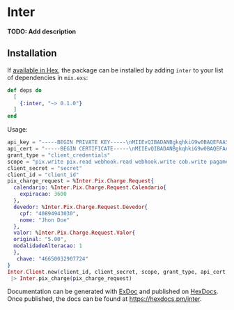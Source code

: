 # Inter

**TODO: Add description**

## Installation

If [available in Hex](https://hex.pm/docs/publish), the package can be installed
by adding `inter` to your list of dependencies in `mix.exs`:

```elixir
def deps do
  [
    {:inter, "~> 0.1.0"}
  ]
end
```


Usage:
```elixir
api_key = "-----BEGIN PRIVATE KEY-----\nMIIEvQIBADANBgkqhkiG9w0BAQEFAASCBKcwggSjAgEAAoIBAQDQ8Z4ZQ8Z4ZQ8Z\n-----END PRIVATE KEY-----\n"
api_cert = "-----BEGIN CERTIFICATE-----\nMIIEvQIBADANBgkqhkiG9w0BAQEFAASCBKcwggSjAgEAAoIBAQDQ8Z4ZQ8Z4ZQ8Z\n-----END CERTIFICATE-----\n"
grant_type = "client_credentials"
scope = "pix.write pix.read webhook.read webhook.write cob.write pagamento-pix.write"
client_secret = "secret"
client_id = "client_id"
pix_charge_request = %Inter.Pix.Charge.Request{
  calendario: %Inter.Pix.Charge.Request.Calendario{
    expiracao: 3600
  },
  devedor: %Inter.Pix.Charge.Request.Devedor{
    cpf: "40894943030",
    nome: "Jhon Doe"
  },
  valor: %Inter.Pix.Charge.Request.Valor{
  original: "5.00", 
  modalidadeAlteracao: 1
  },
   chave: "46650032907724"
}
Inter.Client.new(client_id, client_secret, scope, grant_type, api_cert, api_key)
 |> Inter.pix_charge(pix_charge_request)
```

Documentation can be generated with [ExDoc](https://github.com/elixir-lang/ex_doc)
and published on [HexDocs](https://hexdocs.pm). Once published, the docs can
be found at <https://hexdocs.pm/inter>.


